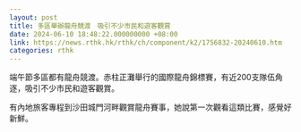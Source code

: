 ```yaml
---
layout: post
title: 多區舉辦龍舟競渡　吸引不少市民和遊客觀賞
date: 2024-06-10 18:48:22.000000000 +08:00
link: https://news.rthk.hk/rthk/ch/component/k2/1756832-20240610.htm
categories: rthk
---
```


端午節多區都有龍舟競渡。赤柱正灘舉行的國際龍舟錦標賽，有近200支隊伍角逐，吸引不少市民和遊客觀賞。

有內地旅客專程到沙田城門河畔觀賞龍舟賽事，她說第一次觀看這類比賽，感覺好新鮮。
